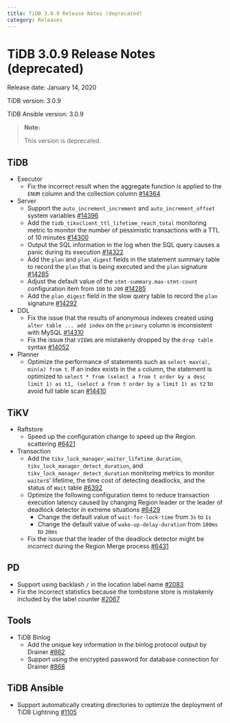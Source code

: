 ```yaml
---
title: TiDB 3.0.9 Release Notes (deprecated)
category: Releases
---
```


# TiDB 3.0.9 Release Notes (deprecated)

Release date: January 14, 2020

TiDB version: 3.0.9

TiDB Ansible version: 3.0.9

> **Note:**
>
> This version is deprecated.

## TiDB

+ Executor
    - Fix the incorrect result when the aggregate function is applied to the `ENUM` column and the collection column [#14364](https://github.com/pingcap/tidb/pull/14364)
+ Server
    - Support the `auto_increment_increment` and `auto_increment_offset` system variables [#14396](https://github.com/pingcap/tidb/pull/14396)
    - Add the `tidb_tikvclient_ttl_lifetime_reach_total` monitoring metric to monitor the number of pessimistic transactions with a TTL of 10 minutes [#14300](https://github.com/pingcap/tidb/pull/14300)
    - Output the SQL information in the log when the SQL query causes a panic during its execution [#14322](https://github.com/pingcap/tidb/pull/14322)
    - Add the `plan` and `plan_digest` fields in the statement summary table to record the `plan` that is being executed and the `plan` signature [#14285](https://github.com/pingcap/tidb/pull/14285)
    - Adjust the default value of the `stmt-summary.max-stmt-count` configuration item from `100` to `200` [#14285](https://github.com/pingcap/tidb/pull/14285)
    - Add the `plan_digest` field in the slow query table to record the `plan` signature [#14292](https://github.com/pingcap/tidb/pull/14292)
+ DDL
    - Fix the issue that the results of anonymous indexes created using `alter table ... add index` on the `primary` column is inconsistent with MySQL [#14310](https://github.com/pingcap/tidb/pull/14310)
    - Fix the issue that `VIEW`s are mistakenly dropped by the  `drop table` syntax [#14052](https://github.com/pingcap/tidb/pull/14052)
+ Planner
    - Optimize the performance of statements such as `select max(a), min(a) from t`. If an index exists in the `a` column, the statement is optimized to `select * from (select a from t order by a desc limit 1) as t1, (select a from t order by a limit 1) as t2` to avoid full table scan [#14410](https://github.com/pingcap/tidb/pull/14410)

## TiKV

+ Raftstore
    - Speed up the configuration change to speed up the Region scattering [#6421](https://github.com/tikv/tikv/pull/6421)
+ Transaction
    - Add the `tikv_lock_manager_waiter_lifetime_duration`, `tikv_lock_manager_detect_duration`, and `tikv_lock_manager_detect_duration`  monitoring metrics to monitor `waiter`s’ lifetime, the time cost of detecting deadlocks, and the status of `Wait` table [#6392](https://github.com/tikv/tikv/pull/6392)
    - Optimize the following configuration items to reduce transaction execution latency caused by changing Region leader or the leader of deadlock detector in extreme situations [#6429](https://github.com/tikv/tikv/pull/6429)
        - Change the default value of `wait-for-lock-time` from `3s` to `1s`
        - Change the default value of `wake-up-delay-duration` from `100ms` to `20ms`
    - Fix the issue that the leader of the deadlock detector might be incorrect during the Region Merge process [#6431](https://github.com/tikv/tikv/pull/6431)

## PD

+ Support using backlash `/` in the location label name [#2083](https://github.com/pingcap/pd/pull/2083)
+ Fix the incorrect statistics because the tombstone store is mistakenly included by the label counter [#2067](https://github.com/pingcap/pd/pull/2067)

## Tools

+ TiDB Binlog
    - Add the unique key information in the binlog protocol output by Drainer [#862](https://github.com/pingcap/tidb-binlog/pull/862)
    - Support using the encrypted password for database connection for Drainer [#868](https://github.com/pingcap/tidb-binlog/pull/868)

## TiDB Ansible

+ Support automatically creating directories to optimize the deployment of TiDB Lightning [#1105](https://github.com/pingcap/tidb-ansible/pull/1105)
